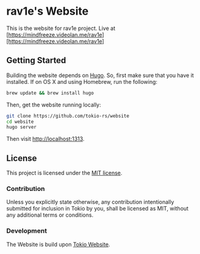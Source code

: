 # rav1e's Website

This is the website for rav1e project. Live at [https://mindfreeze.videolan.me/rav1e][https://mindfreeze.videolan.me/rav1e]


## Getting Started

Building the website depends on [Hugo](http://gohugo.io). So, first make sure
that you have it installed. If on OS X and using Homebrew, run the following:

```sh
brew update && brew install hugo
```

Then, get the website running locally:

```sh
git clone https://github.com/tokio-rs/website
cd website
hugo server
```

Then visit [http://localhost:1313](http://localhost:1313).

## License

This project is licensed under the [MIT license](LICENSE).

### Contribution

Unless you explicitly state otherwise, any contribution intentionally submitted
for inclusion in Tokio by you, shall be licensed as MIT, without any additional
terms or conditions.

### Development

The Website is build upon [Tokio Website](https://tokio.rs/).